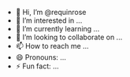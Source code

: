 - 🦈 Hi, I’m @requinrose
- 👀 I’m interested in ...
- 🌱 I’m currently learning ...
- 💞️ I’m looking to collaborate on ...
- 📫 How to reach me ...
- 😄 Pronouns: ...
- ⚡ Fun fact: ...

<!---
requinrose/requinrose is a ✨ special ✨ repository because its `README.md` (this file) appears on your GitHub profile.
You can click the Preview link to take a look at your changes.
--->
